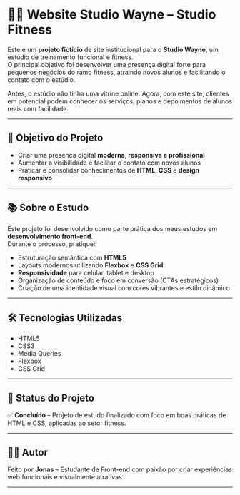 # 🏋️‍♂️ Website Studio Wayne – Studio Fitness

Este é um **projeto fictício** de site institucional para o **Studio Wayne**, um estúdio de treinamento funcional e fitness.  
O principal objetivo foi desenvolver uma presença digital forte para pequenos negócios do ramo fitness, atraindo novos alunos e facilitando o contato com o estúdio.

Antes, o estúdio não tinha uma vitrine online. Agora, com este site, clientes em potencial podem conhecer os serviços, planos e depoimentos de alunos reais com facilidade.

---

## 🎯 Objetivo do Projeto

- Criar uma presença digital **moderna, responsiva e profissional**  
- Aumentar a visibilidade e facilitar o contato com novos alunos  
- Praticar e consolidar conhecimentos de **HTML, CSS** e **design responsivo**

---

## 📚 Sobre o Estudo

Este projeto foi desenvolvido como parte prática dos meus estudos em **desenvolvimento front-end**.  
Durante o processo, pratiquei:

- Estruturação semântica com **HTML5**
- Layouts modernos utilizando **Flexbox** e **CSS Grid**
- **Responsividade** para celular, tablet e desktop
- Organização de conteúdo e foco em conversão (CTAs estratégicos)
- Criação de uma identidade visual com cores vibrantes e estilo dinâmico

---

## 🛠️ Tecnologias Utilizadas

- HTML5  
- CSS3  
- Media Queries  
- Flexbox  
- CSS Grid  

---

## 📌 Status do Projeto

✅ **Concluído** – Projeto de estudo finalizado com foco em boas práticas de HTML e CSS, aplicadas ao setor fitness.

---

## 👨‍💻 Autor

Feito por **Jonas** – Estudante de Front-end com paixão por criar experiências web funcionais e visualmente atrativas.

---

